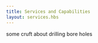 ```yaml
---
title: Services and Capabilities
layout: services.hbs
---
```


some cruft about drilling bore holes
